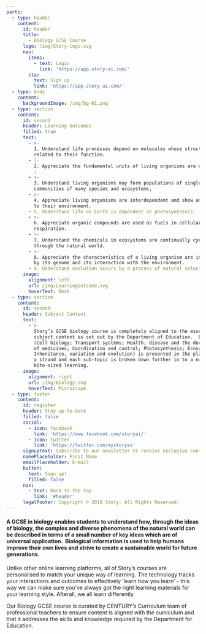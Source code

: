 ```yaml
---
parts:
  - type: header
    content:
      id: header
      title:
        - Biology GCSE Course
      logo: /img/Story-logo.svg
      nav:
        items:
          - text: Login
            link: 'https://app.story-ai.com/'
        cta:
          text: Sign up
          link: 'https://app.story-ai.com/'
  - type: body
    content:
      backgroundImage: /img/bg-01.png
  - type: section
    content:
      id: second
      header: Learning Outcomes
      filled: true
      text:
        - >-
          1. Understand life processes depend on molecules whose structure is
          related to their function.
        - |-
          2. Appreciate the fundamental units of living organisms are cells.
          .
        - >-
          3. Understand living organisms may form populations of single species,
          communities of many species and ecosystems,
        - >-
          4. Appreciate living organisms are interdependent and show adaptations
          to their environment.
        - 5. Understand life on Earth is dependent on photosynthesis.
        - >-
          6. Appreciate organic compounds are used as fuels in cellular
          respiration.
        - >-
          7. Understand the chemicals in ecosystems are continually cycling
          through the natural world.
        - >-
          8. Appreciate the characteristics of a living organism are influenced
          by its genome and its interaction with the environment.
        - 9. Understand evolution occurs by a process of natural selection.
      image:
        alignment: left
        url: /img/Learningoutcome.svg
        hoverText: Desk
  - type: section
    content:
      id: second
      header: Subject Content
      text:
        - >-
          Story’s GCSE biology course is completely aligned to the essential
          subject content as set out by the Department of Education.  Each topic
          (Cell biology; Transport systems; Health, disease and the development
          of medicines; Coordination and control; Photosynthesis; Ecosystems;
          Inheritance, variation and evolution) is presented in the platform as
          a strand and each sub-topic is broken down further in to a nugget of
          bite-sized learning.
      image:
        alignment: right
        url: /img/Biology.svg
        hoverText: Microscope
  - type: footer
    content:
      id: register
      header: Stay up-to-date
      filled: false
      social:
        - icon: facebook
          link: 'https://www.facebook.com/storyai/'
        - icon: twitter
          link: 'https://twitter.com/mystoryai'
      signupText: Subscribe to our newsletter to receive exclusive content.
      namePlaceholder: First Name
      emailPlaceholder: E-mail
      button:
        text: Sign up!
        filled: false
      nav:
        - text: Back to the top
          link: '#header'
      legalFooter: Copyright © 2018 Story. All Rights Reserved.
---
```


#### A GCSE in biology enables students to understand how, through the ideas of biology, the complex and diverse phenomena of the natural world can be described in terms of a small number of key ideas which are of universal application.  Biological information is used to help humans improve their own lives and strive to create a sustainable world for future generations.

Unlike other online learning platforms, all of Story’s courses are personalised to match your unique way of learning. The technology tracks your interactions and outcomes to effectively ‘learn how you learn’ - this way we can make sure you’ve always got the right learning materials for your learning style. Afterall, we all learn differently.

Our Biology GCSE course is curated by CENTURY’s Curriculum team of professional teachers to ensure content is aligned with the curriculum and that it addresses the skills and knowledge required by the Department for Education.